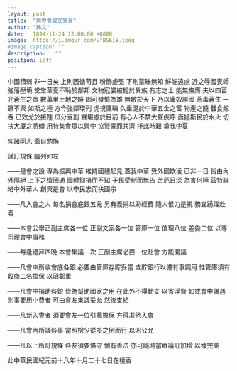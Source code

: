 ```yaml
---
layout: post
title:  "興中會成立宣言"
author: "孫文"
date:   1894-11-24 12:00:00 +0800
image:  https://i.imgur.com/vfBG6i8.jpeg
#image_caption: ""
description:   ""
position: left
---
```


中國積弱 非一日矣 上則因循苟且 粉飾虛張 下則蒙昧無知 鮮能遠慮 近之辱國喪師 強藩壓境 堂堂華夏不恥於鄰邦 文物冠裳被輕於異族 有志之士 能無撫膺 <!--more--> 夫以四百兆蒼生之眾 數萬里土地之饒 固可發憤為雄 無敵於天下 乃以庸奴誤國 荼毒蒼生 一蹶不興 如斯之極 方今強鄰環列 虎視鷹瞵 久垂涎於中華五金之富 物產之饒 蠶食鯨吞 已效尤於接踵 瓜分豆剖 實堪慮於目前 有心人不禁大聲疾呼 亟拯斯民於水火 切扶大厦之將傾 用特集會眾以興中 協賢豪而共濟 抒此時艱 奠我中夏

仰諸同志 盍自勉旃

謹訂規條 臚列如左

——是會之設 專為振興中華 維持國體起見 蓋我中華 受外國欺凌 已非一日 皆由內外隔絕 上下之情罔通 國體抑損而不知 孑民受制而無告 苦厄日深 為害何極 茲特聯絡中外華人 創興是會 以申民志而扶國宗

——凡入會之人 每名捐會底銀五元 另有義捐以助經費 隨人惟力是視 務宜踴躍赴義

——本會公舉正副主席各一位 正副文案各一位 管庫一位 值理八位 差委二位 以專司理會中事務

——每逢禮拜四晚 本會集議一次 正副主席必要一位赴會 方能開議

——凡會中所收會底各銀 必要由管庫存貯妥當 或貯銀行以備有事調用 惟管庫須有殷商二名擔保 以昭鄭重

——凡會中捐助各銀 皆為幫助國家之用 在此外不得動支 以省浮費 如或會中偶遇別事要用小費者 可由會友集議妥允 然後支給

——凡新入會者 須要會友一位引薦擔保 方得准他入會

——凡會內所議各事 當照捨少從多之例而行 以昭公允

——凡以上所訂規條 各友須要恪守 倘有善法 亦可隨時當眾議訂加增 以臻完美

此中華民國紀元前十八年十月二十七日在檀香
